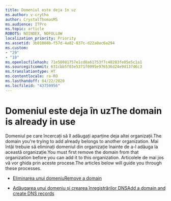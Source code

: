 ```yaml
---
title: Domeniul este deja în uz
ms.author: v-crytho
author: CrystalThomasMS
ms.audience: ITPro
ms.topic: article
ROBOTS: NOINDEX, NOFOLLOW
localization_priority: Priority
ms.assetid: 3b01008b-f57d-4a82-837c-d22a0ac6a294
ms.custom:
- "29"
- "10"
ms.openlocfilehash: 71e58081757e1cd8a61753f7c48283fe05e5c1a1
ms.sourcegitcommit: 631cbb5f03e5371f0995e976536d24e9d13746c3
ms.translationtype: HT
ms.contentlocale: ro-RO
ms.lasthandoff: 04/22/2020
ms.locfileid: "43759956"
---
```

# <a name="the-domain-is-already-in-use"></a><span data-ttu-id="de4e6-102">Domeniul este deja în uz</span><span class="sxs-lookup"><span data-stu-id="de4e6-102">The domain is already in use</span></span>

<span data-ttu-id="de4e6-103">Domeniul pe care încercați să îl adăugați aparține deja altei organizații.</span><span class="sxs-lookup"><span data-stu-id="de4e6-103">The domain you're trying to add already belongs to another organization.</span></span> <span data-ttu-id="de4e6-104">Mai întâi trebuie să eliminați domeniul din organizație înainte de a-l adăuga la această organizație.</span><span class="sxs-lookup"><span data-stu-id="de4e6-104">You must first remove the domain from that organization before you can add it to this organization.</span></span> <span data-ttu-id="de4e6-105">Articolele de mai jos vă vor ghida prin aceste procese.</span><span class="sxs-lookup"><span data-stu-id="de4e6-105">The articles below will guide you through these processes.</span></span>
  
- [<span data-ttu-id="de4e6-106">Eliminarea unui domeniu</span><span class="sxs-lookup"><span data-stu-id="de4e6-106">Remove a domain</span></span>](https://docs.microsoft.com/office365/admin/get-help-with-domains/remove-a-domain)

- [<span data-ttu-id="de4e6-107">Adăugarea unui domeniu și crearea înregistrărilor DNS</span><span class="sxs-lookup"><span data-stu-id="de4e6-107">Add a domain and create DNS records</span></span>](https://docs.microsoft.com/office365/admin/get-help-with-domains/create-dns-records-at-any-dns-hosting-provider)
